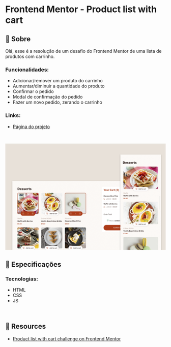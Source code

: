 # Frontend Mentor - Product list with cart

## 📄 Sobre
Olá, esse é a resolução de um desafio do Frontend Mentor de uma lista de produtos com carrinho.

### Funcionalidades:
- Adicionar/remover um produto do carrinho
- Aumentar/diminuir a quantidade do produto
- Confirmar o pedido
- Modal de confirmação do pedido
- Fazer um novo pedido, zerando o carrinho

### Links:
- <a href="https://biancassantos.github.io/product-list-with-cart/" target="_blank">Página do projeto</a>

</br>

![Design do projeto](https://raw.githubusercontent.com/biancassantos/product-list-with-cart/refs/heads/main/project-design.png)

## 🔎 Especificações
### Tecnologias:
- HTML
- CSS
- JS

</br>

## 📁 Resources
- [Product list with cart challenge on Frontend Mentor](https://www.frontendmentor.io/challenges/product-list-with-cart-5MmqLVAp_d)
